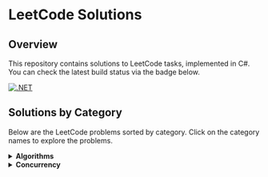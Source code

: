# LeetCode Solutions

## Overview
This repository contains solutions to LeetCode tasks, implemented in C#. You can check the latest build status via the badge below.

[![.NET](https://github.com/eremeeveugene/leetcode/actions/workflows/dotnet.yml/badge.svg)](https://github.com/eremeeveugene/leetcode)

## Solutions by Category

Below are the LeetCode problems sorted by category. Click on the category names to explore the problems.

<details>
  <summary><strong>Algorithms</strong></summary>
  <p>

  - [2. Add Two Numbers](https://leetcode.com/problems/add-two-numbers/description/)
  - [28. Find the Index of the First Occurrence in a String](https://leetcode.com/problems/find-the-index-of-the-first-occurrence-in-a-string/description/)
  - [67. Add Binary](https://leetcode.com/problems/add-binary/description/)
  - [70. Climbing Stairs](https://leetcode.com/problems/climbing-stairs/description/)
  - [94. Binary Tree Inorder Traversal](https://leetcode.com/problems/binary-tree-inorder-traversal/description/)
  - [110. Balanced Binary Tree](https://leetcode.com/problems/balanced-binary-tree/description/)
  - [121. Best Time to Buy and Sell Stock](https://leetcode.com/problems/best-time-to-buy-and-sell-stock/description/)
  - [217. Contains Duplicate](https://leetcode.com/problems/contains-duplicate/description/)
  - [219. Contains Duplicate II](https://leetcode.com/problems/contains-duplicate-ii/description/)
  - [220. Contains Duplicate III](https://leetcode.com/problems/contains-duplicate-iii/description/)
  - [257. Binary Tree Paths](https://leetcode.com/problems/binary-tree-paths/description/)
  - [258. Add Digits](https://leetcode.com/problems/add-digits/description/)
  - [287. Find the Duplicate Number](https://leetcode.com/problems/find-the-duplicate-number/description/)
  - [338. Counting Bits](https://leetcode.com/problems/counting-bits/description/)
  - [415. Add Strings](https://leetcode.com/problems/add-strings/description/)
  - [442. Find All Duplicates in an Array](https://leetcode.com/problems/find-all-duplicates-in-an-array/description/)
  - [509. Fibonacci Number](https://leetcode.com/problems/fibonacci-number/description/)
  - [513. Find Bottom Left Tree Value](https://leetcode.com/problems/find-bottom-left-tree-value/description/)
  - [525. Contiguous Array](https://leetcode.com/problems/contiguous-array/description/)
  - [543. Diameter of Binary Tree](https://leetcode.com/problems/diameter-of-binary-tree/description/)
  - [561. Array Partition](https://leetcode.com/problems/array-partition/description/)
  - [623. Add One Row to Tree](https://leetcode.com/problems/add-one-row-to-tree/description/)
  - [724. Find Pivot Index](https://leetcode.com/problems/find-pivot-index/description/)
  - [787. Cheapest Flights Within K Stops](https://leetcode.com/problems/cheapest-flights-within-k-stops/description/)
  - [791. Custom Sort String](https://leetcode.com/problems/custom-sort-string/description/)
  - [930. Binary Subarrays With Sum](https://leetcode.com/problems/binary-subarrays-with-sum/description/)
  - [948. Bag of Tokens](https://leetcode.com/problems/bag-of-tokens/description/)
  - [989. Add to Array-Form of Integer](https://leetcode.com/problems/add-to-array-form-of-integer/description/)
  - [1025. Divisor Game](https://leetcode.com/problems/divisor-game/description/)
  - [1108. Defanging an IP Address](https://leetcode.com/problems/defanging-an-ip-address/description/)
  - [1442. Count Triplets That Can Form Two Arrays of Equal XOR](https://leetcode.com/problems/count-triplets-that-can-form-two-arrays-of-equal-xor/description/)
  - [1609. Even Odd Tree](https://leetcode.com/problems/even-odd-tree/description/)
  - [1630. Arithmetic Subarrays](https://leetcode.com/problems/arithmetic-subarrays/description/)
  - [1662. Check If Two String Arrays are Equivalent](https://leetcode.com/problems/check-if-two-string-arrays-are-equivalent/description/)
  - [1688. Count of Matches in Tournament](https://leetcode.com/problems/count-of-matches-in-tournament/description/)
  - [1716. Calculate Money in Leetcode Bank](https://leetcode.com/problems/calculate-money-in-leetcode-bank/description/)
  - [1720. Decode XORed Array](https://leetcode.com/problems/decode-xored-array/description/)
  - [1832. Check if the Sentence Is Pangram](https://leetcode.com/problems/check-if-the-sentence-is-pangram/description/)
  - [1920. Build Array from Permutation](https://leetcode.com/problems/build-array-from-permutation/description/)
  - [1929. Concatenation of Array](https://leetcode.com/problems/concatenation-of-array/description/)
  - [1971. Find if Path Exists in Graph](https://leetcode.com/problems/find-if-path-exists-in-graph/description/)
  - [1991. Find the Middle Index in Array](https://leetcode.com/problems/find-the-middle-index-in-array/description/)
  - [1992. Find All Groups of Farmland](https://leetcode.com/problems/find-all-groups-of-farmland/description/)
  - [2011. Final Value of Variable After Performing Operations](https://leetcode.com/problems/final-value-of-variable-after-performing-operations/description/)
  - [2235. Add Two Integers](https://leetcode.com/problems/add-two-integers/description/)
  - [2433. Find The Original Array of Prefix Xor](https://leetcode.com/problems/find-the-original-array-of-prefix-xor/description/)
  - [2444. Count Subarrays With Fixed Bounds](https://leetcode.com/problems/count-subarrays-with-fixed-bounds/description/)
  - [2469. Convert the Temperature](https://leetcode.com/problems/convert-the-temperature/description/)
  - [2520. Count the Digits That Divide a Number](https://leetcode.com/problems/count-the-digits-that-divide-a-number/description/)
  - [2535. Difference Between Element Sum and Digit Sum of an Array](https://leetcode.com/problems/difference-between-element-sum-and-digit-sum-of-an-array/description/)
  - [2591. Distribute Money to Maximum Children](https://leetcode.com/problems/distribute-money-to-maximum-children/description/)
  - [2651. Calculate Delayed Arrival Time](https://leetcode.com/problems/calculate-delayed-arrival-time/description/)
  - [2706. Buy Two Chocolates](https://leetcode.com/problems/buy-two-chocolates/description/)
  - [2769. Find the Maximum Achievable Number](https://leetcode.com/problems/find-the-maximum-achievable-number/description/)
  - [2824. Count Pairs Whose Sum is Less than Target](https://leetcode.com/problems/count-pairs-whose-sum-is-less-than-target/description/)
  - [2894. Divisible and Non-divisible Sums Difference](https://leetcode.com/problems/divisible-and-non-divisible-sums-difference/description/)
  - [2962. Count Subarrays Where Max Element Appears at Least K Times](https://leetcode.com/problems/count-subarrays-where-max-element-appears-at-least-k-times/description/)
  - [3005. Count Elements With Maximum Frequency](https://leetcode.com/problems/count-elements-with-maximum-frequency/description/)

  </p>
</details>

<details>
  <summary><strong>Concurrency</strong></summary>
  <p>

  - More problems coming soon!

  </p>
</details>
